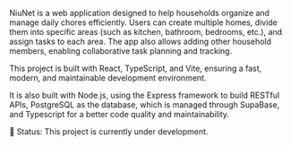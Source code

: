 NiuNet is a web application designed to help households organize and manage daily chores efficiently. Users can create multiple homes, divide them into specific areas (such as kitchen, bathroom, bedrooms, etc.), and assign tasks to each area. The app also allows adding other household members, enabling collaborative task planning and tracking.

This project is built with React, TypeScript, and Vite, ensuring a fast, modern, and maintainable development environment.

It is also built with Node.js, using the Express framework to build RESTful APIs, PostgreSQL as the database, which is managed through SupaBase, and Typescript for a better code quality and maintainability. 

🚧 Status: This project is currently under development.

